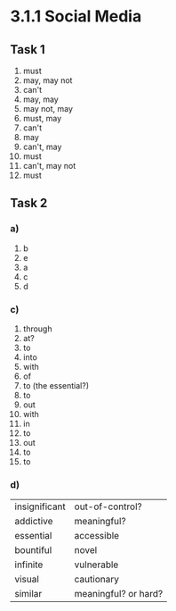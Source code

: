 # 3.1.1 Social Media
## Task 1
1. must
2. may, may not
3. can't
4. may, may
5. may not, may
6. must, may
7. can't
8. may
9. can't, may
10. must
11. can't, may not
12. must
## Task 2
### a)
1. b
2. e
3. a
4. c
5. d
### c)
1. through
2. at?
3. to
4. into
5. with
6. of
7. to (the essential?)
8. to
9. out
10. with
11. in
12. to
13. out
14. to
15. to
### d)
| | |
| - | - |
| insignificant | out-of-control? |
| addictive | meaningful? |
| essential | accessible |
| bountiful | novel |
| infinite | vulnerable |
| visual | cautionary |
| similar | meaningful? or hard?|
